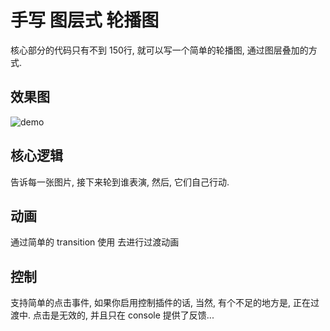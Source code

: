 # 手写 图层式 轮播图

核心部分的代码只有不到 150行, 就可以写一个简单的轮播图, 通过图层叠加的方式.

## 效果图

![demo](./image/demo.gif)

## 核心逻辑

告诉每一张图片, 接下来轮到谁表演, 然后, 它们自己行动.

## 动画

通过简单的 transition 使用 去进行过渡动画

## 控制

支持简单的点击事件, 如果你启用控制插件的话, 当然, 有个不足的地方是, 正在过渡中. 点击是无效的, 并且只在 console 提供了反馈...